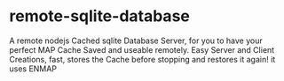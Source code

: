# remote-sqlite-database
A remote nodejs Cached sqlite Database Server, for you to have your perfect MAP Cache Saved and useable remotely. Easy Server and Client Creations, fast, stores the Cache before stopping and restores it again! it uses ENMAP
